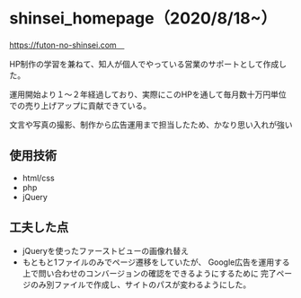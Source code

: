 # shinsei_homepage（2020/8/18~）
https://futon-no-shinsei.com　</br>
<p>HP制作の学習を兼ねて、知人が個人でやっている営業のサポートとして作成した。</p>
<p>運用開始より１〜２年経過しており、実際にこのHPを通して毎月数十万円単位での売り上げアップに貢献できている。</p>
<p>文言や写真の撮影、制作から広告運用まで担当したため、かなり思い入れが強い</p>

<h2>使用技術</h2>
<ul>
  <li>html/css</li>
  <li>php</li>
  <li>jQuery</li>
</ul>

<h2>工夫した点</h2>
<ul>
  <li>jQueryを使ったファーストビューの画像れ替え</li>
  <li>もともと1ファイルのみでページ遷移をしていたが、
    Google広告を運用する上で問い合わせのコンバージョンの確認をできるようにするために
    完了ページのみ別ファイルで作成し、サイトのパスが変わるようにした。</li>
</ul>
